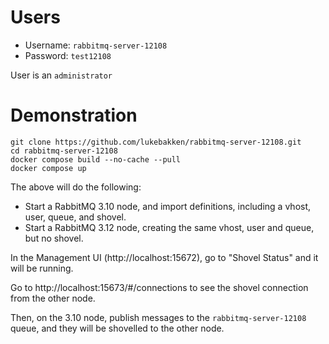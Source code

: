 # Users

* Username: `rabbitmq-server-12108`
* Password: `test12108`

User is an `administrator`

# Demonstration

```
git clone https://github.com/lukebakken/rabbitmq-server-12108.git
cd rabbitmq-server-12108
docker compose build --no-cache --pull
docker compose up
```

The above will do the following:

* Start a RabbitMQ 3.10 node, and import definitions, including a vhost, user, queue, and shovel.
* Start a RabbitMQ 3.12 node, creating the same vhost, user and queue, but no shovel.

In the Management UI (http://localhost:15672), go to "Shovel Status" and it
will be running.

Go to http://localhost:15673/#/connections to see the shovel connection from
the other node.

Then, on the 3.10 node, publish messages to the `rabbitmq-server-12108` queue,
and they will be shovelled to the other node.
